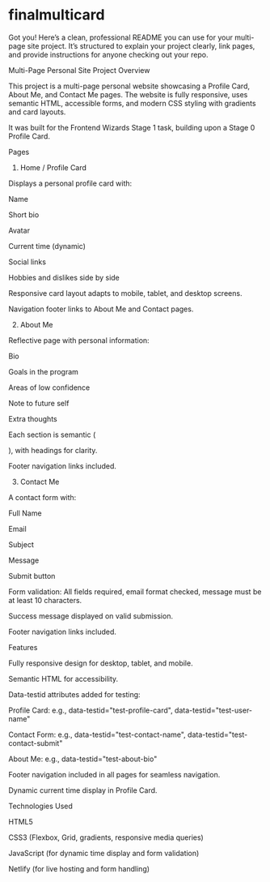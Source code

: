 # finalmulticard
Got you! Here’s a clean, professional README you can use for your multi-page site project. It’s structured to explain your project clearly, link pages, and provide instructions for anyone checking out your repo.

Multi-Page Personal Site
Project Overview

This project is a multi-page personal website showcasing a Profile Card, About Me, and Contact Me pages. The website is fully responsive, uses semantic HTML, accessible forms, and modern CSS styling with gradients and card layouts.

It was built for the Frontend Wizards Stage 1 task, building upon a Stage 0 Profile Card.

Pages
1. Home / Profile Card

Displays a personal profile card with:

Name

Short bio

Avatar

Current time (dynamic)

Social links

Hobbies and dislikes side by side

Responsive card layout adapts to mobile, tablet, and desktop screens.

Navigation footer links to About Me and Contact pages.

2. About Me

Reflective page with personal information:

Bio

Goals in the program

Areas of low confidence

Note to future self

Extra thoughts

Each section is semantic (<section>), with headings for clarity.

Footer navigation links included.

3. Contact Me

A contact form with:

Full Name

Email

Subject

Message

Submit button

Form validation: All fields required, email format checked, message must be at least 10 characters.

Success message displayed on valid submission.

Footer navigation links included.

Features

Fully responsive design for desktop, tablet, and mobile.

Semantic HTML for accessibility.

Data-testid attributes added for testing:

Profile Card: e.g., data-testid="test-profile-card", data-testid="test-user-name"

Contact Form: e.g., data-testid="test-contact-name", data-testid="test-contact-submit"

About Me: e.g., data-testid="test-about-bio"

Footer navigation included in all pages for seamless navigation.

Dynamic current time display in Profile Card.

Technologies Used

HTML5

CSS3 (Flexbox, Grid, gradients, responsive media queries)

JavaScript (for dynamic time display and form validation)

Netlify (for live hosting and form handling)
